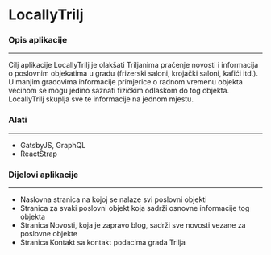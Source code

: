 # LocallyTrilj

### Opis aplikacije
***
Cilj aplikacije LocallyTrilj je olakšati Triljanima praćenje novosti i informacija o poslovnim objekatima u gradu (frizerski saloni, krojački saloni, kafići itd.).  
U manjim gradovima informacije primjerice o radnom vremenu objekta većinom se mogu jedino saznati fizičkim odlaskom do tog objekta.  
LocallyTrilj skuplja sve te informacije na jednom mjestu.

### Alati
***
- GatsbyJS, GraphQL
- ReactStrap

### Dijelovi aplikacije
***
- Naslovna stranica na kojoj se nalaze svi poslovni objekti
- Stranica za svaki poslovni objekt koja sadrži osnovne informacije tog objekta
- Stranica Novosti, koja je zapravo blog, sadrži sve novosti vezane za poslovne objekte
- Stranica Kontakt sa kontakt podacima grada Trilja
